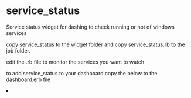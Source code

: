 # service_status
Service status widget for dashing to check running or not of windows services


copy service_status to the widget folder and copy service_status.rb to the job folder.

edit the .rb file to monitor the services you want to watch

to add service_status to your dashboard copy the below to the dashboard.erb file

<li data-row="1" data-col="1" data-sizex="1" data-sizey="1">
      <div data-id="service_status" data-view="ServiceStatus" data-title="Service Status"></div>
    </li>
